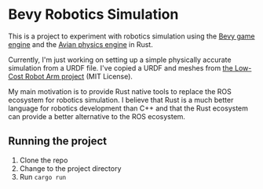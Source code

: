# Bevy Robotics Simulation

This is a project to experiment with robotics simulation using the [Bevy game engine](https://bevyengine.org/) and the [Avian physics engine](https://github.com/Jondolf/avian) in Rust.

Currently, I'm just working on setting up a simple physically accurate simulation from a URDF file.
I've copied a URDF and meshes from [the Low-Cost Robot Arm project](https://github.com/AlexanderKoch-Koch/low_cost_robot) (MIT License).

My main motivation is to provide Rust native tools to replace the ROS ecosystem for robotics simulation.
I believe that Rust is a much better language for robotics development than C++ and that the Rust ecosystem can provide a better alternative to the ROS ecosystem.

## Running the project

1. Clone the repo
2. Change to the project directory
3. Run `cargo run`
